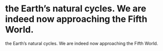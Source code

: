 # the Earth’s natural cycles. We are indeed now approaching the Fifth World.

the Earth’s natural cycles. We are indeed now approaching the Fifth World.